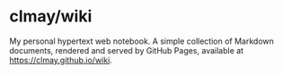 # clmay/wiki

My personal hypertext web notebook. A simple collection of Markdown documents,
rendered and served by GitHub Pages, available at https://clmay.github.io/wiki.